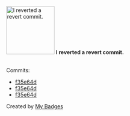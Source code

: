 <img src="https://my-badges.github.io/my-badges/revert-revert-commit.png" alt="I reverted a revert commit." title="I reverted a revert commit." width="128">
<strong>I reverted a revert commit.</strong>
<br><br>

Commits:

- <a href="https://github.com/aristanetworks/anta/commit/f35e64d3fe19f921773b5f06a735a53a3b6bc2c7">f35e64d</a>
- <a href="https://github.com/gmuloc/network-test-automation/commit/f35e64d3fe19f921773b5f06a735a53a3b6bc2c7">f35e64d</a>
- <a href="https://github.com/pmprado/anta/commit/f35e64d3fe19f921773b5f06a735a53a3b6bc2c7">f35e64d</a>


Created by <a href="https://github.com/my-badges/my-badges">My Badges</a>